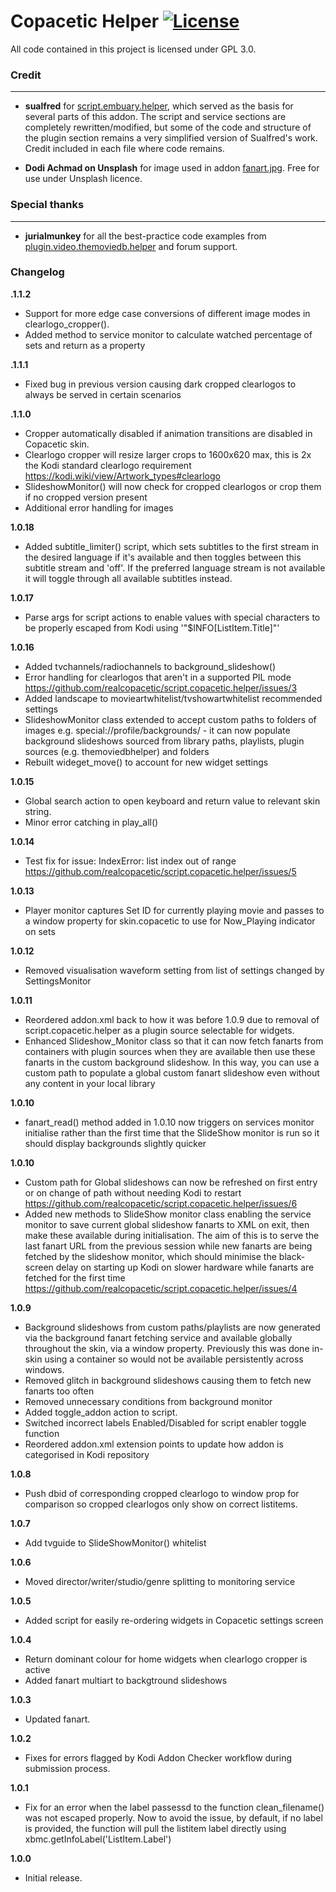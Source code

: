 # Copacetic Helper [![License](https://img.shields.io/badge/License-GPLv3-blue)](https://github.com/realcopacetic/script.copacetic.helper/blob/main/LICENSE.txt)

All code contained in this project is licensed under GPL 3.0.

### Credit
---
* __sualfred__ for [script.embuary.helper](https://github.com/sualfred/script.embuary.helper), which served as the basis for several parts of this addon. The script and service sections are completely rewritten/modified, but some of the code and structure of the plugin section remains a very simplified version of Sualfred's work. Credit included in each file where code remains.

* __Dodi Achmad on Unsplash__ for image used in addon [fanart.jpg](https://unsplash.com/photos/3qaojaP-6cE). Free for use under Unsplash licence.

### Special thanks
---
* __jurialmunkey__ for all the best-practice code examples from [plugin.video.themoviedb.helper](https://github.com/jurialmunkey/plugin.video.themoviedb.helper) and forum support.

### Changelog
**.1.1.2**
- Support for more edge case conversions of different image modes in clearlogo_cropper().
- Added method to service monitor to calculate watched percentage of sets and return as a property

**.1.1.1**
- Fixed bug in previous version causing dark cropped clearlogos to always be served in certain scenarios

**.1.1.0**
- Cropper automatically disabled if animation transitions are disabled in Copacetic skin.
- Clearlogo cropper will resize larger crops to 1600x620 max, this is 2x the Kodi standard clearlogo requirement https://kodi.wiki/view/Artwork_types#clearlogo
- SlideshowMonitor() will now check for cropped clearlogos or crop them if no cropped version present
- Additional error handling for images

**1.0.18**
- Added subtitle_limiter() script, which sets subtitles to the first stream in the desired language if it's available and then toggles between this subtitle stream and 'off'. If the preferred language stream is not available it will toggle through all available subtitles instead.

**1.0.17**
- Parse args for script actions to enable values with special characters to be properly escaped from Kodi using '"$INFO[ListItem.Title]"'

**1.0.16**
- Added tvchannels/radiochannels to background_slideshow()
- Error handling for clearlogos that aren't in a supported PIL mode https://github.com/realcopacetic/script.copacetic.helper/issues/3
- Added landscape to movieartwhitelist/tvshowartwhitelist recommended settings
- SlideshowMonitor class extended to accept custom paths to folders of images e.g. special://profile/backgrounds/ - it can now populate background slideshows sourced from library paths, playlists, plugin sources (e.g. themoviedbhelper) and folders
- Rebuilt wideget_move() to account for new widget settings

**1.0.15**
- Global search action to open keyboard and return value to relevant skin string.
- Minor error catching in play_all()

**1.0.14**
- Test fix for issue: IndexError: list index out of range https://github.com/realcopacetic/script.copacetic.helper/issues/5

**1.0.13**
- Player monitor captures Set ID for currently playing movie and passes to a window property for skin.copacetic to use for Now_Playing indicator on sets 

**1.0.12**
- Removed visualisation waveform setting from list of settings changed by SettingsMonitor

**1.0.11**
- Reordered addon.xml back to how it was before 1.0.9 due to removal of script.copacetic.helper as a plugin source selectable for widgets.
- Enhanced Slideshow_Monitor class so that it can now fetch fanarts from containers with plugin sources when they are available then use these fanarts in the custom background slideshow. In this way, you can use a custom path to populate a global custom fanart slideshow even without any content in your local library

**1.0.10**
- fanart_read() method added in 1.0.10 now triggers on services monitor initialise rather than the first time that the SlideShow monitor is run so it should display backgrounds slightly quicker

**1.0.10**
- Custom path for Global slideshows can now be refreshed on first entry or on change of path without needing Kodi to restart https://github.com/realcopacetic/script.copacetic.helper/issues/6
- Added new methods to SlideShow monitor class enabling the service monitor to save current global slideshow fanarts to XML on exit, then make these available during initialisation. The aim of this is to serve the last fanart URL from the previous session while new fanarts are being fetched by the slideshow monitor, which should minimise the black-screen delay on starting up Kodi on slower hardware while fanarts are fetched for the first time https://github.com/realcopacetic/script.copacetic.helper/issues/4

**1.0.9**
- Background slideshows from custom paths/playlists are now generated via the background fanart fetching service and available globally throughout the skin, via a window property. Previously this was done in-skin using a container so would not be available persistently across windows.
- Removed glitch in background slideshows causing them to fetch new fanarts too often
- Removed unnecessary conditions from background monitor
- Added toggle_addon action to script.
- Switched incorrect labels Enabled/Disabled for script enabler toggle function
- Reordered addon.xml extension points to update how addon is categorised in Kodi repository

**1.0.8**
- Push dbid of corresponding cropped clearlogo to window prop for comparison so cropped clearlogos only show on correct listitems.

**1.0.7**
- Add tvguide to SlideShowMonitor() whitelist

**1.0.6**
- Moved director/writer/studio/genre splitting to monitoring service

**1.0.5**
- Added script for easily re-ordering widgets in Copacetic settings screen

**1.0.4**
- Return dominant colour for home widgets when clearlogo cropper is active
- Added fanart multiart to backgtround slideshows

**1.0.3**
- Updated fanart.

**1.0.2**
- Fixes for errors flagged by Kodi Addon Checker workflow during submission process.

**1.0.1**
- Fix for an error when the label passessd to the function clean_filename() was not escaped properly. Now to avoid the issue, by default, if no label is provided, the function will pull the listitem label directly using xbmc.getInfoLabel('ListItem.Label')

**1.0.0** 
- Initial release.